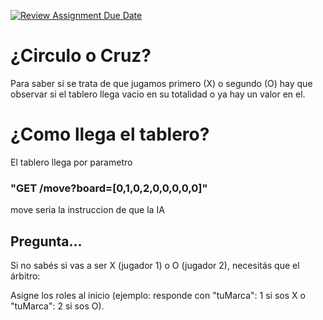 [![Review Assignment Due Date](https://classroom.github.com/assets/deadline-readme-button-22041afd0340ce965d47ae6ef1cefeee28c7c493a6346c4f15d667ab976d596c.svg)](https://classroom.github.com/a/Uc_kVv2r)


# ¿Circulo o Cruz?
Para saber si se trata de que jugamos primero (X) o segundo (O) hay que observar si el tablero llega vacio en su totalidad o ya hay un valor en el.

# ¿Como llega el tablero?
El tablero llega por parametro

### "GET /move?board=[0,1,0,2,0,0,0,0,0]"

move seria la instruccion de que la IA 

## Pregunta...

Si no sabés si vas a ser X (jugador 1) o O (jugador 2), necesitás que el árbitro:

Asigne los roles al inicio (ejemplo: responde con "tuMarca": 1 si sos X o "tuMarca": 2 si sos O).